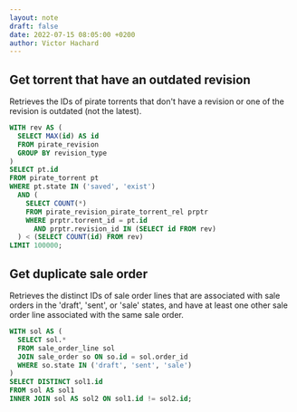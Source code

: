 ```yaml
---
layout: note
draft: false
date: 2022-07-15 08:05:00 +0200
author: Victor Hachard
---
```


## Get torrent that have an outdated revision

Retrieves the IDs of pirate torrents that don't have a revision or one of the revision is outdated (not the latest). 

<!-- ![sql-diagram]({{site.baseurl}}/res/sql-102/1.png) -->

```sql
WITH rev AS (
  SELECT MAX(id) AS id
  FROM pirate_revision
  GROUP BY revision_type
)
SELECT pt.id
FROM pirate_torrent pt
WHERE pt.state IN ('saved', 'exist')
  AND (
    SELECT COUNT(*)
    FROM pirate_revision_pirate_torrent_rel prptr
    WHERE prptr.torrent_id = pt.id
      AND prptr.revision_id IN (SELECT id FROM rev)
  ) < (SELECT COUNT(id) FROM rev)
LIMIT 100000;
```

## Get duplicate sale order

Retrieves the distinct IDs of sale order lines that are associated with sale orders in the 'draft', 'sent', or 'sale' states, and have at least one other sale order line associated with the same sale order.

```sql
WITH sol AS (
  SELECT sol.*
  FROM sale_order_line sol
  JOIN sale_order so ON so.id = sol.order_id
  WHERE so.state IN ('draft', 'sent', 'sale')
)
SELECT DISTINCT sol1.id
FROM sol AS sol1
INNER JOIN sol AS sol2 ON sol1.id != sol2.id;
```
